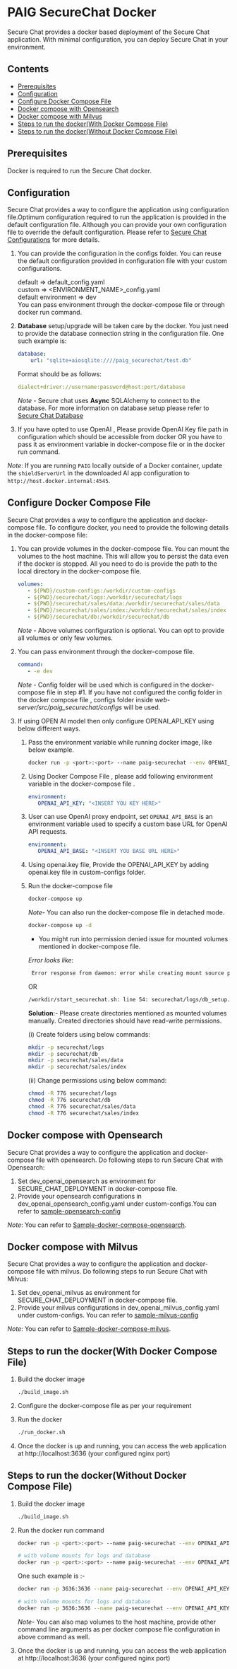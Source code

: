 # PAIG SecureChat Docker

Secure Chat provides a docker based deployment of the Secure Chat application. 
With minimal configuration, you can deploy Secure Chat in your environment.

## Contents
- [Prerequisites](#prerequisites)
- [Configuration](#configuration)
- [Configure Docker Compose File](#configuration-docker-compose)
- [Docker compose with Opensearch](#docker-compose-with-opensearch)
- [Docker compose with Milvus](#docker-compose-with-milvus)
- [Steps to run the docker(With Docker Compose File)](#steps-to-run-the-docker)
- [Steps to run the docker(Without Docker Compose File)](#steps-to-run-the-docker-without)


## Prerequisites <a name="prerequisites"></a>
Docker is required to run the Secure Chat docker.

## Configuration <a name="configuration"></a> 
Secure Chat provides a way to configure the application using configuration file.Optimum configuration required to run the application is provided in the default configuration file.
Although you can provide your own configuration file to override the default configuration.
Please refer to [Secure Chat Configurations](../README.md) for more details.

1. You can provide the configuration in the configs folder. 
   You can reuse the default configuration provided in configuration file with your custom configurations.

   default => default_config.yaml <br />
   custom => <ENVIRONMENT_NAME>_config.yaml<br />
   default environment => dev<br />
   You can pass environment through the docker-compose file or through docker run command.
2. **Database** setup/upgrade will be taken care by the docker. 
   You just need to provide the database connection string in the configuration file.
   One such example is:
   ```yaml
   database:
       url: "sqlite+aiosqlite:////paig_securechat/test.db"
   
   ```
   Format should be as follows:
   ```yaml
   dialect+driver://username:password@host:port/database
   ```
   _Note_ - Secure chat uses **Async** SQLAlchemy to connect to the database.
   For more information on database setup please refer to [Secure Chat Database](../web-server/src/paig_securechat/database_setup/README.md)
3. If you have opted to use OpenAI , Please provide OpenAI Key file path in configuration which should be accessible from docker OR 
   you have to pass it as environment variable in docker-compose file or in the docker run command.

_Note_: If you are running `PAIG` locally outside of a Docker container, 
update the `shieldServerUrl` in the downloaded AI app configuration to `http://host.docker.internal:4545`.


## Configure Docker Compose File <a name="configuration-docker-compose"></a> 
Secure Chat provides a way to configure the application and docker-compose file.
To configure docker, you need to provide the following details in the docker-compose file:

1. You can provide volumes in the docker-compose file. 
   You can mount the volumes to the host machine. 
   This will allow you to persist the data even if the docker is stopped.
   All you need to do is provide the path to the local directory in the docker-compose file.
   ```yaml
   volumes:
      - ${PWD}/custom-configs:/workdir/custom-configs
      - ${PWD}/securechat/logs:/workdir/securechat/logs
      - ${PWD}/securechat/sales/data:/workdir/securechat/sales/data
      - ${PWD}/securechat/sales/index:/workdir/securechat/sales/index
      - ${PWD}/securechat/db:/workdir/securechat/db
   ```
    _Note_ - Above volumes configuration is optional. You can opt to provide all volumes or only few volumes.


2. You can pass environment through the docker-compose file.
   ```yaml
   command:
      - -e dev
   ```
   _Note_ - Config folder will be used which is configured in the docker-compose file in step #1.
   If you have not configured the config folder in the docker compose file , configs folder inside _web-server/src/paig_securechat/configs_ will be used. 

3. If using OPEN AI model then only configure OPENAI_API_KEY using below different ways. 
   1. Pass the environment variable while running docker image, like below example.
      ```bash
      docker run -p <port>:<port> --name paig-securechat --env OPENAI_API_KEY=<insert your key here> <built image name>
      ```
   2. Using Docker Compose File , please add following environment variable in the docker-compose file .
      ```yaml
      environment:
         OPENAI_API_KEY: "<INSERT YOU KEY HERE>"
       ```
   3. User can use OpenAI proxy endpoint, set `OPENAI_API_BASE` is an environment variable used to specify a custom base URL for OpenAI API requests.
      ```yaml
      environment:
         OPENAI_API_BASE: "<INSERT YOU BASE URL HERE>"
      ```
   4. Using openai.key file, Provide the OPENAI_API_KEY by adding openai.key file in custom-configs folder.

   5. Run the docker-compose file
      ```bash
      docker-compose up
      ```
       _Note_- You can also run the docker-compose file in detached mode.
       ```bash
       docker-compose up -d
       ```
      * You might run into permission denied issue for mounted volumes mentioned in docker-compose file.
   
      _Error looks like_:
      ```bash
       Error response from daemon: error while creating mount source path '<${PWD}>/securechat/logs': chown '<${PWD}>/securechat/logs' permission denied
      ```
      OR
      ```bash
      /workdir/start_securechat.sh: line 54: securechat/logs/db_setup.log: Permission denied
      ```
      **Solution**:- Please create directories mentioned as mounted volumes manually. Created directories should have read-write permissions.

      (i) Create folders using below commands:
      ```bash
      mkdir -p securechat/logs
      mkdir -p securechat/db
      mkdir -p securechat/sales/data
      mkdir -p securechat/sales/index
      ```
      (ii) Change permissions using below command:
      ```bash
      chmod -R 776 securechat/logs
      chmod -R 776 securechat/db
      chmod -R 776 securechat/sales/data
      chmod -R 776 securechat/sales/index
      ```


## Docker compose with Opensearch
   Secure Chat provides a way to configure the application and docker-compose file with opensearch. 
   Do following steps to run Secure Chat with Opensearch:
   1. Set dev_openai_opensearch as environment for SECURE_CHAT_DEPLOYMENT in docker-compose file.
   2. Provide your opensearch configurations in dev_openai_opensearch_config.yaml under custom-configs.You can refer to [sample-opensearch-config](sample-custom-configs/dev_openai_opensearch_config.yaml)
    
   _Note_: You can refer to [Sample-docker-compose-opensearch](docker-compose-with-local-opensearch.yml).
   
## Docker compose with Milvus
   Secure Chat provides a way to configure the application and docker-compose file with milvus. 
   Do following steps to run Secure Chat with Milvus:
   1. Set dev_openai_milvus as environment for SECURE_CHAT_DEPLOYMENT in docker-compose file.
   2. Provide your milvus configurations in dev_openai_milvus_config.yaml under custom-configs. You can refer to [sample-milvus-config](sample-custom-configs/dev_openai_milvus_config.yaml)

   _Note_: You can refer to [Sample-docker-compose-milvus](docker-compose-with-local-milvus.yml).


## Steps to run the docker(With Docker Compose File) <a name="steps-to-run-the-docker"></a>

1. Build the docker image
   ```bash
   ./build_image.sh
   ```
2. Configure the docker-compose file as per your requirement
3. Run the docker
   ```bash
   ./run_docker.sh
   ```
   
4. Once the docker is up and running, you can access the web application at http://localhost:3636 (your configured nginx port)


## Steps to run the docker(Without Docker Compose File) <a name="steps-to-run-the-docker-without"></a>
1. Build the docker image
   ```bash
   ./build_image.sh
   ```

2. Run the docker run command
    ```bash
   docker run -p <port>:<port> --name paig-securechat --env OPENAI_API_KEY=<insert your key here> <built image name>
   
   # with volume mounts for logs and database
   docker run -p <port>:<port> --name paig-securechat --env OPENAI_API_KEY=<insert your key here> -v ./logs:/workdir/securechat/logs -v ./db:/workdir/securechat/db <built image name>

   ```
   One such example is :-
   ```bash
   docker run -p 3636:3636 --name paig-securechat --env OPENAI_API_KEY='xxxxx' paig-securechat:latest
   
   # with volume mounts for logs and database
   docker run -p 3636:3636 --name paig-securechat --env OPENAI_API_KEY='xxxxx' -v ./logs:/workdir/securechat/logs -v ./db:/workdir/securechat/db privacera/paig-securechat:latest

   ```
   
   _Note_- You can also map volumes to the host machine, provide other command line arguments as per docker compose file configuration in above command as well. 
   
3. Once the docker is up and running, you can access the web application at http://localhost:3636 (your configured nginx port)
